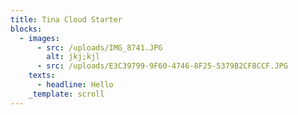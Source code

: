 ```yaml
---
title: Tina Cloud Starter
blocks:
  - images:
      - src: /uploads/IMG_8741.JPG
        alt: jkj;kjl
      - src: /uploads/E3C39799-9F60-4746-8F25-5379B2CF8CCF.JPG
    texts:
      - headline: Hello
    _template: scroll
---
```


